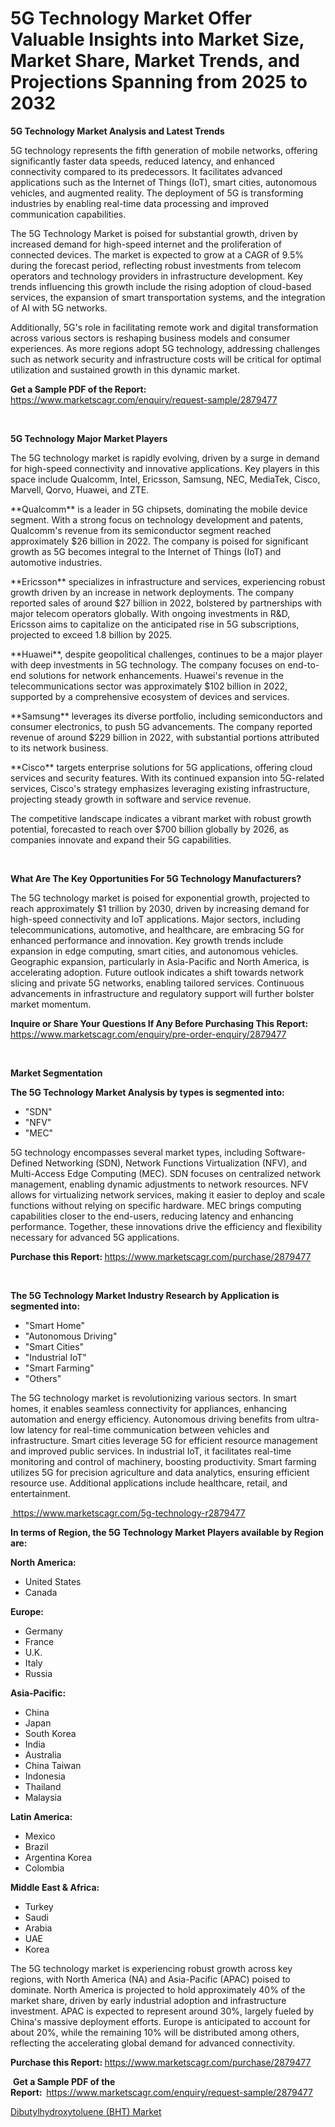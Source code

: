 <p><h1>5G Technology Market Offer Valuable Insights into Market Size, Market Share, Market Trends, and Projections Spanning from 2025 to 2032</h1></p><p><strong>5G Technology Market Analysis and Latest Trends</strong></p>
<p><p>5G technology represents the fifth generation of mobile networks, offering significantly faster data speeds, reduced latency, and enhanced connectivity compared to its predecessors. It facilitates advanced applications such as the Internet of Things (IoT), smart cities, autonomous vehicles, and augmented reality. The deployment of 5G is transforming industries by enabling real-time data processing and improved communication capabilities.</p><p>The 5G Technology Market is poised for substantial growth, driven by increased demand for high-speed internet and the proliferation of connected devices. The market is expected to grow at a CAGR of 9.5% during the forecast period, reflecting robust investments from telecom operators and technology providers in infrastructure development. Key trends influencing this growth include the rising adoption of cloud-based services, the expansion of smart transportation systems, and the integration of AI with 5G networks.</p><p>Additionally, 5G's role in facilitating remote work and digital transformation across various sectors is reshaping business models and consumer experiences. As more regions adopt 5G technology, addressing challenges such as network security and infrastructure costs will be critical for optimal utilization and sustained growth in this dynamic market.</p></p>
<p><strong>Get a Sample PDF of the Report:&nbsp;</strong> <a href="https://www.marketscagr.com/enquiry/request-sample/2879477?utm_campaign=2800&utm_medium=2&utm_source=Github&utm_content=ia&utm_term=12032025&utm_id=5g-technology">https://www.marketscagr.com/enquiry/request-sample/2879477</a></p>
<p>&nbsp;</p>
<p><strong>5G Technology Major Market Players</strong></p>
<p><p>The 5G technology market is rapidly evolving, driven by a surge in demand for high-speed connectivity and innovative applications. Key players in this space include Qualcomm, Intel, Ericsson, Samsung, NEC, MediaTek, Cisco, Marvell, Qorvo, Huawei, and ZTE.</p><p>**Qualcomm** is a leader in 5G chipsets, dominating the mobile device segment. With a strong focus on technology development and patents, Qualcomm's revenue from its semiconductor segment reached approximately $26 billion in 2022. The company is poised for significant growth as 5G becomes integral to the Internet of Things (IoT) and automotive industries.</p><p>**Ericsson** specializes in infrastructure and services, experiencing robust growth driven by an increase in network deployments. The company reported sales of around $27 billion in 2022, bolstered by partnerships with major telecom operators globally. With ongoing investments in R&D, Ericsson aims to capitalize on the anticipated rise in 5G subscriptions, projected to exceed 1.8 billion by 2025.</p><p>**Huawei**, despite geopolitical challenges, continues to be a major player with deep investments in 5G technology. The company focuses on end-to-end solutions for network enhancements. Huawei's revenue in the telecommunications sector was approximately $102 billion in 2022, supported by a comprehensive ecosystem of devices and services.</p><p>**Samsung** leverages its diverse portfolio, including semiconductors and consumer electronics, to push 5G advancements. The company reported revenue of around $229 billion in 2022, with substantial portions attributed to its network business.</p><p>**Cisco** targets enterprise solutions for 5G applications, offering cloud services and security features. With its continued expansion into 5G-related services, Cisco's strategy emphasizes leveraging existing infrastructure, projecting steady growth in software and service revenue.</p><p>The competitive landscape indicates a vibrant market with robust growth potential, forecasted to reach over $700 billion globally by 2026, as companies innovate and expand their 5G capabilities.</p></p>
<p>&nbsp;</p>
<p><strong>What Are The Key Opportunities For 5G Technology Manufacturers?</strong></p>
<p><p>The 5G technology market is poised for exponential growth, projected to reach approximately $1 trillion by 2030, driven by increasing demand for high-speed connectivity and IoT applications. Major sectors, including telecommunications, automotive, and healthcare, are embracing 5G for enhanced performance and innovation. Key growth trends include expansion in edge computing, smart cities, and autonomous vehicles. Geographic expansion, particularly in Asia-Pacific and North America, is accelerating adoption. Future outlook indicates a shift towards network slicing and private 5G networks, enabling tailored services. Continuous advancements in infrastructure and regulatory support will further bolster market momentum.</p></p>
<p><strong>Inquire or Share Your Questions If Any Before Purchasing This Report:</strong> <a href="https://www.marketscagr.com/enquiry/pre-order-enquiry/2879477?utm_campaign=2800&utm_medium=2&utm_source=Github&utm_content=ia&utm_term=12032025&utm_id=5g-technology">https://www.marketscagr.com/enquiry/pre-order-enquiry/2879477</a></p>
<p>&nbsp;</p>
<p><strong>Market Segmentation</strong></p>
<p><strong>The 5G Technology Market Analysis by types is segmented into:</strong></p>
<p><ul><li>"SDN"</li><li>"NFV"</li><li>"MEC"</li></ul></p>
<p><p>5G technology encompasses several market types, including Software-Defined Networking (SDN), Network Functions Virtualization (NFV), and Multi-Access Edge Computing (MEC). SDN focuses on centralized network management, enabling dynamic adjustments to network resources. NFV allows for virtualizing network services, making it easier to deploy and scale functions without relying on specific hardware. MEC brings computing capabilities closer to the end-users, reducing latency and enhancing performance. Together, these innovations drive the efficiency and flexibility necessary for advanced 5G applications.</p></p>
<p><strong>Purchase this Report:&nbsp;</strong><a href="https://www.marketscagr.com/purchase/2879477?utm_campaign=2800&utm_medium=2&utm_source=Github&utm_content=ia&utm_term=12032025&utm_id=5g-technology">https://www.marketscagr.com/purchase/2879477</a></p>
<p>&nbsp;</p>
<p><strong>The 5G Technology Market Industry Research by Application is segmented into:</strong></p>
<p><ul><li>"Smart Home"</li><li>"Autonomous Driving"</li><li>"Smart Cities"</li><li>"Industrial IoT"</li><li>"Smart Farming"</li><li>"Others"</li></ul></p>
<p><p>The 5G technology market is revolutionizing various sectors. In smart homes, it enables seamless connectivity for appliances, enhancing automation and energy efficiency. Autonomous driving benefits from ultra-low latency for real-time communication between vehicles and infrastructure. Smart cities leverage 5G for efficient resource management and improved public services. In industrial IoT, it facilitates real-time monitoring and control of machinery, boosting productivity. Smart farming utilizes 5G for precision agriculture and data analytics, ensuring efficient resource use. Additional applications include healthcare, retail, and entertainment.</p></p>
<p><a href="https://www.marketscagr.com/5g-technology-r2879477?utm_campaign=2800&utm_medium=2&utm_source=Github&utm_content=ia&utm_term=12032025&utm_id=5g-technology">&nbsp;https://www.marketscagr.com/5g-technology-r2879477</a></p>
<p><strong>In terms of Region, the 5G Technology Market Players available by Region are:</strong></p>
<p>
    <p> <strong> North America: </strong>
        <ul>
            <li>United States</li>
            <li>Canada</li>
        </ul>
        </p> 
    <p> <strong> Europe: </strong>
        <ul>
            <li>Germany</li>
            <li>France</li>
            <li>U.K.</li>
            <li>Italy</li>
            <li>Russia</li>
        </ul>
        </p> 
    <p> <strong> Asia-Pacific: </strong>
        <ul>
            <li>China</li>
            <li>Japan</li>
            <li>South Korea</li>
            <li>India</li>
            <li>Australia</li>
            <li>China Taiwan</li>
            <li>Indonesia</li>
            <li>Thailand</li>
            <li>Malaysia</li>
        </ul>
        </p> 
    <p> <strong> Latin America: </strong>
        <ul>
            <li>Mexico</li>
            <li>Brazil</li>
            <li>Argentina Korea</li>
            <li>Colombia</li>
        </ul>
        </p> 
    <p> <strong> Middle East & Africa: </strong>
        <ul>
            <li>Turkey</li>
            <li>Saudi</li>
            <li>Arabia</li>
            <li>UAE</li>
            <li>Korea</li>
        </ul>
    </p>
    </p>
<p><p>The 5G technology market is experiencing robust growth across key regions, with North America (NA) and Asia-Pacific (APAC) poised to dominate. North America is projected to hold approximately 40% of the market share, driven by early industrial adoption and infrastructure investment. APAC is expected to represent around 30%, largely fueled by China's massive deployment efforts. Europe is anticipated to account for about 20%, while the remaining 10% will be distributed among others, reflecting the accelerating global demand for advanced connectivity.</p></p>
<p><strong>Purchase this Report: </strong><a href="https://www.marketscagr.com/purchase/2879477?utm_campaign=2800&utm_medium=2&utm_source=Github&utm_content=ia&utm_term=12032025&utm_id=5g-technology">https://www.marketscagr.com/purchase/2879477</a></p>
<p>&nbsp;<strong>Get a Sample PDF of the Report:&nbsp;&nbsp;</strong><a href="https://www.marketscagr.com/enquiry/request-sample/2879477?utm_campaign=2800&utm_medium=2&utm_source=Github&utm_content=ia&utm_term=12032025&utm_id=5g-technology">https://www.marketscagr.com/enquiry/request-sample/2879477</a></p>
<p><strong></strong></p>
<p><p><a href="https://github.com/alberthagorsuch/Market-Research-Report-List-1/blob/main/dibutylhydroxytoluene-bht-market.md?utm_campaign=2800&utm_medium=2&utm_source=Github&utm_content=ia&utm_term=12032025&utm_id=5g-technology">Dibutylhydroxytoluene (BHT) Market</a></p></p>